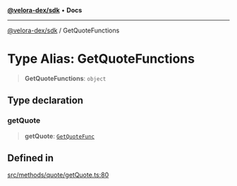 [**@velora-dex/sdk**](../README.md) • **Docs**

***

[@velora-dex/sdk](../globals.md) / GetQuoteFunctions

# Type Alias: GetQuoteFunctions

> **GetQuoteFunctions**: `object`

## Type declaration

### getQuote

> **getQuote**: [`GetQuoteFunc`](../-internal-/interfaces/GetQuoteFunc.md)

## Defined in

[src/methods/quote/getQuote.ts:80](https://github.com/VeloraDEX/paraswap-sdk/blob/feat/velora/src/methods/quote/getQuote.ts#L80)
